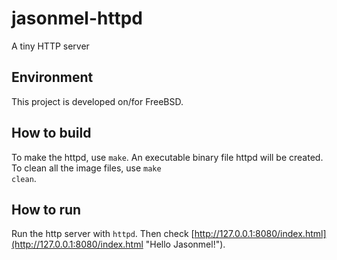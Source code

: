 jasonmel-httpd
==============

A tiny HTTP server

## Environment
This project is developed on/for FreeBSD.

## How to build
To make the httpd, use <code>make</code>. An executable binary file httpd will be created. To clean all the image files, use <code>make clean</code>.

## How to run
Run the http server with <code>httpd</code>. Then check [http://127.0.0.1:8080/index.html](http://127.0.0.1:8080/index.html "Hello Jasonmel!").
